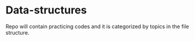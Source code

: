 # Data-structures
Repo will contain practicing codes and it is categorized by topics in the file structure.
